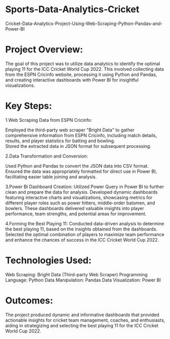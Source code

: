 # Sports-Data-Analytics-Cricket
Cricket-Data-Analytics-Project-Using-Web-Scraping-Python-Pandas-and-Power-BI

# Project Overview:
The goal of this project was to utilize data analytics to identify the optimal playing 11 for the ICC Cricket World Cup 2022. This involved collecting data from the ESPN Cricinfo website, processing it using Python and Pandas, and creating interactive dashboards with Power BI for insightful visualizations.

# Key Steps:

1.Web Scraping Data from ESPN Cricinfo:

Employed the third-party web scraper "Bright Data" to gather comprehensive information from ESPN Cricinfo, including match details, results, and player statistics for batting and bowling.  
   Stored the extracted data in JSON format for subsequent processing.

2.Data Transformation and Conversion:

Used Python and Pandas to convert the JSON data into CSV format.
   Ensured the data was appropriately formatted for direct use in Power BI, facilitating easier table joining and analysis.

3.Power BI Dashboard Creation:
   Utilized Power Query in Power BI to further clean and prepare the data for analysis.
   Developed dynamic dashboards featuring interactive charts and visualizations, showcasing metrics for different player roles such as power hitters, middle-order batsmen, and bowlers.
   These dashboards delivered valuable insights into player performance, team strengths, and potential areas for improvement.

4.Forming the Best Playing 11:
   Conducted data-driven analysis to determine the best playing 11, based on the insights obtained from the dashboards.
   Selected the optimal combination of players to maximize team performance and enhance the chances of success in the ICC Cricket World Cup 2022.

# Technologies Used:
   Web Scraping: Bright Data (Third-party Web Scraper)
   Programming Language: Python
   Data Manipulation: Pandas
   Data Visualization: Power BI

# Outcomes:
The project produced dynamic and informative dashboards that provided actionable insights for cricket team management, coaches, and enthusiasts, aiding in strategizing and selecting the best playing 11 for the ICC Cricket World Cup 2022.
